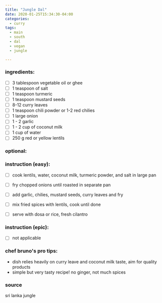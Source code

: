 ```yaml
---
title: "Jungle Dal"
date: 2020-01-25T15:34:30-04:00
categories:
  - curry
tags:
  - main 
  - south
  - dal
  - vegan
  - jungle

---
```


### ingredients:

- [ ] 3 tablespoon vegetable oil or ghee
- [ ] 1 teaspoon of salt
- [ ] 1 teaspoon turmeric
- [ ] 1 teaspoon mustard seeds
- [ ] 8-12 curry leaves
- [ ] 1 teaspoon chili powder or 1-2 red chilies
- [ ] 1 large onion
- [ ] 1 - 2 garlic
- [ ] 1 - 2 cup of coconut milk
- [ ] 1 cup of water
- [ ] 250 g red or yellow lentils

### optional:


### instruction (easy):
- [ ] cook lentils, water, coconut milk, turmeric powder, and salt in large pan
- [ ] fry chopped onions until roasted in separate pan
- [ ] add garlic, chilies, mustard seeds, curry leaves and fry
- [ ] mix fried spices with lentils, cook until done
- [ ] serve with dosa or rice, fresh cilantro


### instruction (epic):
- [ ] not applicable



### chef bruno's pro tips:

- dish relies heavily on curry leave and coconut milk taste, aim for quality products
- simple but very tasty recipe! no ginger, not much spices



### source

sri lanka jungle
